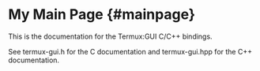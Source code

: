 My Main Page                         {#mainpage}
============

This is the documentation for the Termux:GUI C/C++ bindings.  
  
See termux-gui.h for the C documentation and termux-gui.hpp for the C++ documentation.

